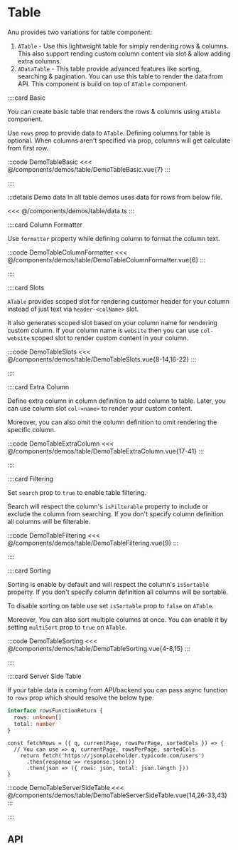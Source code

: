 <script lang="ts" setup>
import api from '@anu/component-meta/ATable.json';
</script>

# Table

Anu provides two variations for table component:

1. `ATable` - Use this lightweight table for simply rendering rows & columns. This also support rending custom column content via slot & allow adding extra columns.
2. `ADataTable` - This table provide advanced features like sorting, searching & pagination. You can use this table to render the data from API. This component is build on top of `ATable` component.

<!-- 👉 Basic -->
::::card Basic

You can create basic table that renders the rows & columns using `ATable` component.

Use `rows` prop to provide data to `ATable`. Defining columns for table is optional. When columns aren't specified via prop, columns will get calculate from first row.

:::code DemoTableBasic
<<< @/components/demos/table/DemoTableBasic.vue{7}
:::

::::

:::details Demo data
In all table demos uses data for rows from below file.

<<< @/components/demos/table/data.ts
:::

<!-- 👉 Column Formatter -->
::::card Column Formatter

Use `formatter` property while defining column to format the column text.

:::code DemoTableColumnFormatter
<<< @/components/demos/table/DemoTableColumnFormatter.vue{6}
:::

::::

<!-- 👉 Slots -->
::::card Slots

`ATable` provides scoped slot for rendering customer header for your column instead of just text via `header-<colName>` slot.

It also generates scoped slot based on your column name for rendering custom column. If your column name is `website` then you can use `col-website` scoped slot to render custom content in your column.

:::code DemoTableSlots
<<< @/components/demos/table/DemoTableSlots.vue{8-14,16-22}
:::

::::

<!-- 👉 Extra Column -->
::::card Extra Column

Define extra column in column definition to add column to table. Later, you can use column slot `col-<name>` to render your custom content.

Moreover, you can also omit the column definition to omit rendering the specific column.

:::code DemoTableExtraColumn
<<< @/components/demos/table/DemoTableExtraColumn.vue{17-41}
:::

::::

<!-- 👉 Filtering -->
::::card Filtering

Set `search` prop to `true` to enable table filtering.

Search will respect the column's `isFilterable` property to include or exclude the column from searching. If you don't specify column definition all columns will be filterable.

:::code DemoTableFiltering
<<< @/components/demos/table/DemoTableFiltering.vue{9}
:::

::::

<!-- 👉 Sorting -->
::::card Sorting

Sorting is enable by default and will respect the column's `isSortable` property. If you don't specify column definition all columns will be sortable.

To disable sorting on table use set `isSortable` prop to `false` on `ATable`.

Moreover, You can also sort multiple columns at once. You can enable it by setting `multiSort` prop to `true` on `ATable`.

:::code DemoTableSorting
<<< @/components/demos/table/DemoTableSorting.vue{4-8,15}
:::

::::

<!-- 👉 Server Side Table -->
::::card Server Side Table

If your table data is coming from API/backend you can pass async function to `rows` prop which should resolve the below type:

```ts
interface rowsFunctionReturn {
  rows: unknown[]
  total: number
}
```

```ts{5}
const fetchRows = ({ q, currentPage, rowsPerPage, sortedCols }) => {
  // You can use => q, currentPage, rowsPerPage, sortedCols
    return fetch('https://jsonplaceholder.typicode.com/users')
      .then(response => response.json())
      .then(json => ({ rows: json, total: json.length }))
}
```

:::code DemoTableServerSideTable
<<< @/components/demos/table/DemoTableServerSideTable.vue{14,26-33,43}
:::

::::

<!-- 👉 API -->
## API

<Api :api="api"></Api>
